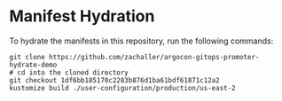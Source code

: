 # Manifest Hydration

To hydrate the manifests in this repository, run the following commands:

```shell
git clone https://github.com/zachaller/argocon-gitops-promoter-hydrate-demo
# cd into the cloned directory
git checkout 1df6bb185170c2283b876d1ba61bdf61871c12a2
kustomize build ./user-configuration/production/us-east-2
```
